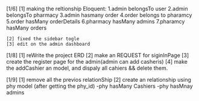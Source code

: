 [1/6]
    [1] making the reltionship Eloquent:
            1.admin belongsTo user
            2.admin belongsTo pharmacy
            3.admin hasmany order
            4.order belongs to pharamcy
            5.order hasMany orderDetails
            6.pharmacy hasMany admins
            7.pharamcy hasMany orders
    
    [2] fixed the sidebar togle
    [3] edit on the admin dashboard 

[1/8]
        [1] reWrite the project ERD
        [2] make an REQUEST for siginInPage
        [3] create the register page for the admin(admin can add casheris)
        [4] make the addCashier an model, and dispaly all cahiers && delete them.

[1/9]   [1] remove all the previos relationShip
        [2] create an relationship using phy model (after getting the phy_id)
                -phy hasMany Cashiers
                -phy hasMnay admins
